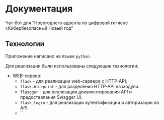 # Документация

Чат-бот для "Новогоднего адвента по цифровой гигиене «Кибербезопасный Новый год"

## Технологии

Приложение написано на языке `python`.

Для реализации были использованы следующие технологии:

- WEB-сервер:
  - `flask` - для реализации web-сервера с HTTP-API;
  - `flask.blueprint` - для разделения HTTP-API на модули.
  - `flasgger` - для реализации документирования API и предоставления Swagger UI.
  - `flask_login` - для реализации аутентификации и авторизации на API.
  - ``